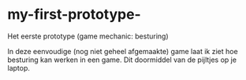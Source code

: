 # my-first-prototype-
Het eerste prototype (game mechanic: besturing) 

In deze eenvoudige (nog niet geheel afgemaakte) game laat ik ziet hoe besturing kan werken in een game. Dit doormiddel van de pijltjes op je laptop.


